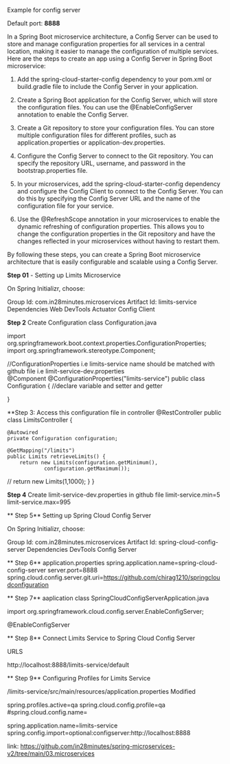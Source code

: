 Example for config server

Default port: **8888**

In a Spring Boot microservice architecture, a Config Server can be used to store and manage configuration properties for all services in a central location, making it easier to manage the configuration of multiple services. Here are the steps to create an app using a Config Server in Spring Boot microservice:

1. Add the spring-cloud-starter-config dependency to your pom.xml or build.gradle file to include the Config Server in your application.

2. Create a Spring Boot application for the Config Server, which will store the configuration files. You can use the @EnableConfigServer annotation to enable the Config Server.

3. Create a Git repository to store your configuration files. You can store multiple configuration files for different profiles, such as application.properties or application-dev.properties.

4. Configure the Config Server to connect to the Git repository. You can specify the repository URL, username, and password in the bootstrap.properties file.

5. In your microservices, add the spring-cloud-starter-config dependency and configure the Config Client to connect to the Config Server. You can do this by specifying the Config Server URL and the name of the configuration file for your service.

6. Use the @RefreshScope annotation in your microservices to enable the dynamic refreshing of configuration properties. This allows you to change the configuration properties in the Git repository and have the changes reflected in your microservices without having to restart them.

By following these steps, you can create a Spring Boot microservice architecture that is easily configurable and scalable using a Config Server.


**Step 01** - Setting up Limits Microservice

On Spring Initializr, choose:

Group Id: com.in28minutes.microservices
Artifact Id: limits-service
Dependencies
Web
DevTools
Actuator
Config Client

**Step 2** Create Configuration class
Configuration.java

import org.springframework.boot.context.properties.ConfigurationProperties;
import org.springframework.stereotype.Component;

//ConfigurationProperties i.e limits-service name should be matched with github file i.e limit-service-dev.properties  
@Component
@ConfigurationProperties("limits-service") 
public class Configuration {
 //declare variable and setter and getter

}

**Step 3: Access this configuration file in controller
@RestController
public class LimitsController {

	@Autowired
	private Configuration configuration;

	@GetMapping("/limits")
	public Limits retrieveLimits() {
		return new Limits(configuration.getMinimum(), 
				configuration.getMaximum());
//		return new Limits(1,1000);
	}
}

**Step 4** Create limit-service-dev.properties in github file
limit-service.min=5
limit-service.max=995

** Step 5** Setting up Spring Cloud Config Server

On Spring Initializr, choose:

Group Id: com.in28minutes.microservices
Artifact Id: spring-cloud-config-server
Dependencies
DevTools
Config Server

** Step 6** application.properties
spring.application.name=spring-cloud-config-server
server.port=8888
spring.cloud.config.server.git.uri=https://github.com/chirag1210/springcloudconfiguration


** Step 7** aaplication class 
 SpringCloudConfigServerApplication.java

import org.springframework.cloud.config.server.EnableConfigServer;

@EnableConfigServer

** Step 8**  Connect Limits Service to Spring Cloud Config Server

URLS

http://localhost:8888/limits-service/default

** Step 9** Configuring Profiles for Limits Service

/limits-service/src/main/resources/application.properties Modified

spring.profiles.active=qa
spring.cloud.config.profile=qa
#spring.cloud.config.name=

spring.application.name=limits-service
spring.config.import=optional:configserver:http://localhost:8888


link: https://github.com/in28minutes/spring-microservices-v2/tree/main/03.microservices
















